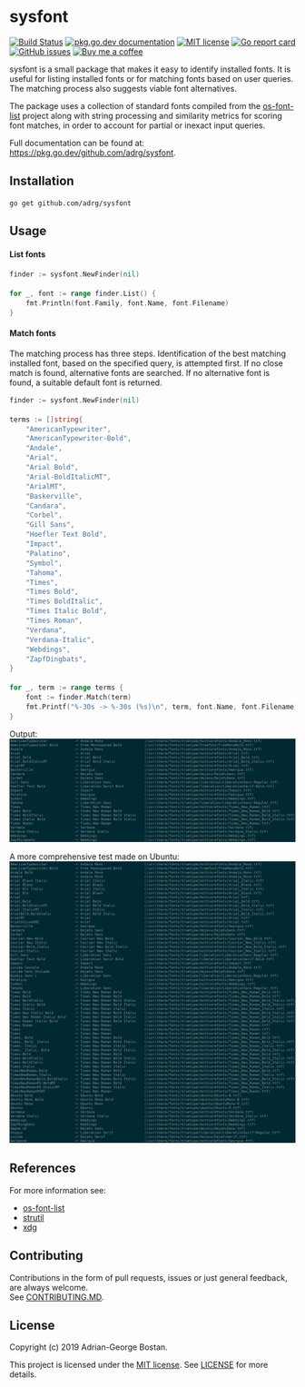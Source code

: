 sysfont
=======
[![Build Status](https://github.com/adrg/sysfont/workflows/CI/badge.svg)](https://github.com/adrg/sysfont/actions?query=workflow%3ACI)
[![pkg.go.dev documentation](https://pkg.go.dev/badge/github.com/adrg/sysfont)](https://pkg.go.dev/github.com/adrg/sysfont)
[![MIT license](https://img.shields.io/badge/license-MIT-red.svg?style=flat-square)](https://opensource.org/licenses/MIT)
[![Go report card](https://goreportcard.com/badge/github.com/adrg/sysfont)](https://goreportcard.com/report/github.com/adrg/sysfont)
[![GitHub issues](https://img.shields.io/github/issues/adrg/sysfont)](https://github.com/adrg/sysfont/issues)
[![Buy me a coffee](https://img.shields.io/static/v1.svg?label=%20&message=Buy%20me%20a%20coffee&color=579fbf&logo=buy%20me%20a%20coffee&logoColor=white)](https://ko-fi.com/T6T72WATK)

sysfont is a small package that makes it easy to identify installed fonts. It
is useful for listing installed fonts or for matching fonts based on user
queries. The matching process also suggests viable font alternatives.

The package uses a collection of standard fonts compiled from the
[os-font-list](https://github.com/adrg/os-font-list) project along with string
processing and similarity metrics for scoring font matches, in order to account
for partial or inexact input queries.

Full documentation can be found at: https://pkg.go.dev/github.com/adrg/sysfont.

## Installation

```
go get github.com/adrg/sysfont
```

## Usage

#### List fonts

```go
finder := sysfont.NewFinder(nil)

for _, font := range finder.List() {
    fmt.Println(font.Family, font.Name, font.Filename)
}
```

#### Match fonts

The matching process has three steps. Identification of the best matching
installed font, based on the specified query, is attempted first. If no close
match is found, alternative fonts are searched. If no alternative font is
found, a suitable default font is returned.

```go
finder := sysfont.NewFinder(nil)

terms := []string{
    "AmericanTypewriter",
    "AmericanTypewriter-Bold",
    "Andale",
    "Arial",
    "Arial Bold",
    "Arial-BoldItalicMT",
    "ArialMT",
    "Baskerville",
    "Candara",
    "Corbel",
    "Gill Sans",
    "Hoefler Text Bold",
    "Impact",
    "Palatino",
    "Symbol",
    "Tahoma",
    "Times",
    "Times Bold",
    "Times BoldItalic",
    "Times Italic Bold",
    "Times Roman",
    "Verdana",
    "Verdana-Italic",
    "Webdings",
    "ZapfDingbats",
}

for _, term := range terms {
    font := finder.Match(term)
    fmt.Printf("%-30s -> %-30s (%s)\n", term, font.Name, font.Filename)
}
```

Output:
![sysfont test output minimal](https://raw.githubusercontent.com/adrg/adrg.github.io/master/assets/projects/sysfont/output_minimal.png)

A more comprehensive test made on Ubuntu:
![sysfont test output full](https://raw.githubusercontent.com/adrg/adrg.github.io/master/assets/projects/sysfont/output-full.png)

## References

For more information see:
- [os-font-list](https://github.com/adrg/os-font-list)
- [strutil](https://github.com/adrg/strutil)
- [xdg](https://github.com/adrg/xdg)

## Contributing

Contributions in the form of pull requests, issues or just general feedback,
are always welcome.  
See [CONTRIBUTING.MD](https://github.com/adrg/sysfont/blob/master/CONTRIBUTING.md).

## License
Copyright (c) 2019 Adrian-George Bostan.

This project is licensed under the [MIT license](https://opensource.org/licenses/MIT).
See [LICENSE](https://github.com/adrg/sysfont/blob/master/LICENSE) for more details.

